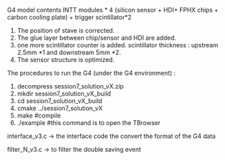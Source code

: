 G4 model contents INTT modules * 4 (silicon sensor + HDI+ FPHX chips + carbon cooling plate) + trigger scintillator*2 
1. The position of stave is corrected.
2. The glue layer between chip/sensor and HDI are added.
3. one more scintillator counter is added. scintillator thickness : upstream 2.5mm *1 and downstream 5mm *2.
4. The sensor structure is optimized.


The procedures to run the G4 (under the G4 environment) : 
1. decompress session7_solution_vX.zip
2. mkdir session7_solution_vX_build
3. cd session7_solution_vX_build
4. cmake ../session7_solution_vX
5. make       #compile
6. ./example      #this command is to open the TBrowser 


interface_v3.c -> the interface code the convert the format of the G4 data


filter_N_v3.c -> to filter the double saving event 
